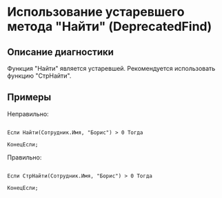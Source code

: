 # Использование устаревшего метода "Найти" (DeprecatedFind)

<!-- Блоки выше заполняются автоматически, не трогать -->
## Описание диагностики

Функция "Найти" является устаревшей. Рекомендуется использовать функцию "СтрНайти".

## Примеры

Неправильно:

```bsl

Если Найти(Сотрудник.Имя, "Борис") > 0 Тогда

КонецЕсли; 

```


Правильно:

```bsl

Если СтрНайти(Сотрудник.Имя, "Борис") > 0 Тогда

КонецЕсли; 

```

